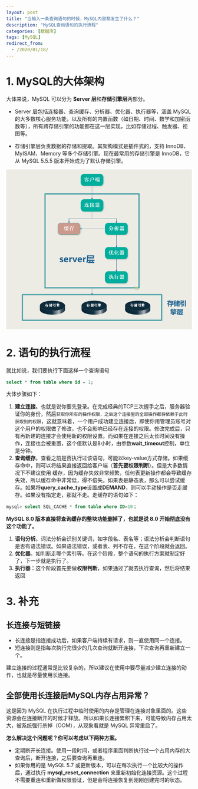 ```yaml
---
layout: post
title: "当输入一条查询语句的时候，MySQL内部都发生了什么？"
description: "MySQL查询语句的执行流程"
categories: [数据库]
tags: [MySQL]
redirect_from:
  - /2020/01/18/
---
```


# 1. MySQL的大体架构

大体来说，MySQL 可以分为 **Server 层**和**存储引擎层**两部分。

- Server 层包括连接器、查询缓存、分析器、优化器、执行器等，涵盖 MySQL 的大多数核心服务功能，以及所有的内置函数（如日期、时间、数学和加密函数等），所有跨存储引擎的功能都在这一层实现，比如存储过程、触发器、视图等。

- 存储引擎层负责数据的存储和提取。其架构模式是插件式的，支持 InnoDB、MyISAM、Memory 等多个存储引擎。现在最常用的存储引擎是 InnoDB，它从 MySQL 5.5.5 版本开始成为了默认存储引擎。

![myslq架构](../images/MySQLStructure.png)

# 2. 语句的执行流程

就比如说，我们要执行下面这样一个查询语句
```sql
select * from table where id = 1;
```
大体步骤如下：
1. **建立连接**。也就是说你要先登录。在完成经典的TCP三次握手之后，服务器验证你的身份，然后```获取你所有的操作权限，之后这个连接里的全部操作都将依赖于此时获取到的权限```，这就意味着，一个用户成功建立连接后，即使你用管理员账号对这个用户的权限做了修改，也不会影响已经存在连接的权限。修改完成后，只有再新建的连接才会使用新的权限设置。而如果在连接之后太长时间没有操作，连接也会被重置，这个值默认是8小时，由参数**wait_timeout**控制，单位是分钟。
2. **查询缓存**。查看之前是否执行过该语句，可能以key-value方式存储。如果缓存命中，则可以将结果直接返回给客户端（**首先要权限判断**）。但是大多数情况下不建议使用 缓存，因为缓存失效非常频繁，任何表更新操作都会导致缓存失效，所以缓存命中非常低，得不偿失。如果表是静态表，那么可以尝试缓存。如果将**query_cache_type**设置成**DEMAND**，则可以手动操作是否走缓存。如果没有指定走，那就不走。走缓存的语句如下：

```sql
mysql> select SQL_CACHE * from table where ID=10；
```
**MySQL 8.0 版本直接将查询缓存的整块功能删掉了，也就是说 8.0 开始彻底没有这个功能了。**

1. **语句分析**。词法分析会识别关键词，如字段名、表名等；语法分析会判断语句是否有语法错误。如果语法错误，或者表、列不存在，在这个阶段就会返回。
2. **优化器**。如判断走哪个索引等。在这个阶段，整个语句的执行方案就制定好了，下一步就是执行了。
3. **执行器**：这个阶段首先要做**权限判断**，如果通过了就去执行查询，然后将结果返回



# 3. 补充

## 长连接与短链接
- 长连接是指连接成功后，如果客户端持续有请求，则一直使用同一个连接。
- 短连接则是指每次执行完很少的几次查询就断开连接，下次查询再重新建立一个。

建立连接的过程通常是比较复杂的，所以建议在使用中要尽量减少建立连接的动作，也就是尽量使用长连接。

## 全部使用长连接后MySQL内存占用异常？

这是因为 MySQL 在执行过程中临时使用的内存是管理在连接对象里面的。这些资源会在连接断开的时候才释放。所以如果长连接累积下来，可能导致内存占用太大，被系统强行杀掉（OOM），从现象看就是 MySQL 异常重启了。

**怎么解决这个问题呢？你可以考虑以下两种方案。**

- 定期断开长连接。使用一段时间，或者程序里面判断执行过一个占用内存的大查询后，断开连接，之后要查询再重连。
- 如果你用的是 MySQL 5.7 或更新版本，可以在每次执行一个比较大的操作后，通过执行 **mysql_reset_connection** 来重新初始化连接资源。这个过程不需要重连和重新做权限验证，但是会将连接恢复到刚刚创建完时的状态。